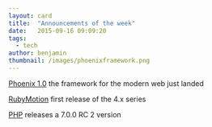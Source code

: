 ```yaml
---
layout: card
title:  "Announcements of the week"
date:   2015-09-16 09:09:20
tags:
  - tech
author: benjamin
thumbnail: /images/phoenixframework.png
---
```

<a href="http://www.phoenixframework.org/blog/phoenix-10-the-framework-for-the-modern-web-just-landed">Phoenix 1.0</a> the framework for the modern web just landed

<a href="http://www.rubymotion.com/news/2015/09/03/announcing-rubymotion-4-0-free-cross-platform-games-watchos-2-0.html?utm_source=rubyweekly&utm_medium=email">RubyMotion</a> first release of the 4.x series

<a href="https://secure.php.net/archive/2015.php#id2015-09-04-1">PHP</a> releases a 7.0.0 RC 2 version
